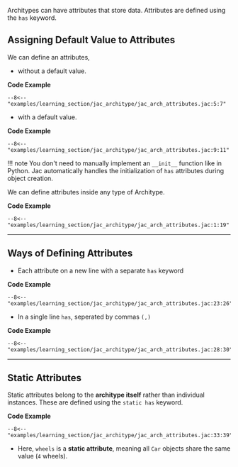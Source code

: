 Architypes can have attributes that store data. Attributes are defined using the `has` keyword.

## Assigning Default Value to Attributes

We can define an attributes,

- without a default value.

**Code Example**
```jac linenums="5"
--8<-- "examples/learning_section/jac_architype/jac_arch_attributes.jac:5:7"
```

- with a default value.

**Code Example**
```jac linenums="9"
--8<-- "examples/learning_section/jac_architype/jac_arch_attributes.jac:9:11"
```

!!! note
    You don't need to manually implement an `__init__` function like in Python. Jac automatically handles the initialization of `has` attributes during object creation.


We can define attributes inside any type of Architype.

**Code Example**
```jac linenums="1"
--8<-- "examples/learning_section/jac_architype/jac_arch_attributes.jac:1:19"
```

---

## Ways of Defining Attributes

- Each attribute on a new line with a separate `has` keyword

**Code Example**
```jac linenums="1"
--8<-- "examples/learning_section/jac_architype/jac_arch_attributes.jac:23:26"
```

- In a single line `has`, seperated by commas `(,)`

**Code Example**
```jac linenums="6"
--8<-- "examples/learning_section/jac_architype/jac_arch_attributes.jac:28:30"
```

---

## Static Attributes

Static attributes belong to the **architype itself** rather than individual instances. These are defined using the `static has` keyword.

**Code Example**
```jac linenums="6"
--8<-- "examples/learning_section/jac_architype/jac_arch_attributes.jac:33:39"
```

* Here, `wheels` is a **static attribute**, meaning all `Car` objects share the same value (`4` wheels).
